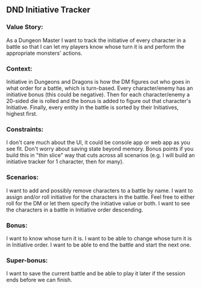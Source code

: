 ## DND Initiative Tracker
### Value Story: 
As a Dungeon Master I want to track the initiative of every character in a battle so that I can let my players know whose turn it is and perform the appropriate monsters' actions.

### Context: 
Initiative in Dungeons and Dragons is how the DM figures out who goes in what order for a battle, which is turn-based.
Every character/enemy has an initiative bonus (this could be negative). Then for each character/enemy a 20-sided die is rolled and the bonus is added to figure out that character's Initiative. Finally, every entity in the battle is sorted by their Initiatives, highest first.

### Constraints:
I don't care much about the UI, it could be console app or web app as you see fit. Don't worry about saving state beyond memory.
Bonus points if you build this in "thin slice" way that cuts across all scenarios (e.g. I will build an initiative tracker for 1 character, then for many).

### Scenarios:
I want to add and possibly remove characters to a battle by name.
I want to assign and/or roll initiative for the characters in the battle. Feel free to either roll for the DM or let them specify the initiative value or both.
I want to see the characters in a battle in Initiative order descending.

### Bonus:
I want to know whose turn it is.
I want to be able to change whose turn it is in Initiative order.
I want to be able to end the battle and start the next one.

### Super-bonus:
I want to save the current battle and be able to play it later if the session ends before we can finish.
